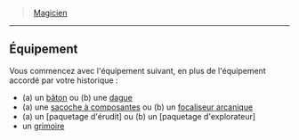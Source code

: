 ﻿---
!ClassEquipmentItem
Name: Équipement
Description: >+
  Vous commencez avec l'équipement suivant, en plus de l'équipement accordé par votre historique :


  * (a) un [bâton](hd_equipment_baton.md) ou (b) une [dague](hd_equipment_dague.md)

  * (a) une [sacoche à composantes](hd_equipment_sacoche_a_composantes.md) ou (b) un [focaliseur arcanique](hd_equipment_properties_focaliseur_arcanique.md)

  * (a) un [paquetage d'érudit] ou (b) un [paquetage d'explorateur]

  * un [grimoire](wizard_hd.md#grimoire)

Id: wizard_hd.md#Équipement
ParentLink: wizard_hd.md#magicien
ParentName: Magicien
NameLevel: 2
Attributes:
  Name: Équipement
  Markdown: >+
    ## <!--Name-->Équipement<!--/Name-->


    Vous commencez avec l'équipement suivant, en plus de l'équipement accordé par votre historique :


    * (a) un [bâton](hd_equipment_baton.md) ou (b) une [dague](hd_equipment_dague.md)

    * (a) une [sacoche à composantes](hd_equipment_sacoche_a_composantes.md) ou (b) un [focaliseur arcanique](hd_equipment_properties_focaliseur_arcanique.md)

    * (a) un [paquetage d'érudit] ou (b) un [paquetage d'explorateur]

    * un [grimoire](wizard_hd.md#grimoire)

  Description: >+
    Vous commencez avec l'équipement suivant, en plus de l'équipement accordé par votre historique :


    * (a) un [bâton](hd_equipment_baton.md) ou (b) une [dague](hd_equipment_dague.md)

    * (a) une [sacoche à composantes](hd_equipment_sacoche_a_composantes.md) ou (b) un [focaliseur arcanique](hd_equipment_properties_focaliseur_arcanique.md)

    * (a) un [paquetage d'érudit] ou (b) un [paquetage d'explorateur]

    * un [grimoire](wizard_hd.md#grimoire)

AttributesDictionary: >+
  Name: Équipement

  Markdown: >+

    ## <!--Name-->Équipement<!--/Name-->





    Vous commencez avec l'équipement suivant, en plus de l'équipement accordé par votre historique :





    * (a) un [bâton](hd_equipment_baton.md) ou (b) une [dague](hd_equipment_dague.md)



    * (a) une [sacoche à composantes](hd_equipment_sacoche_a_composantes.md) ou (b) un [focaliseur arcanique](hd_equipment_properties_focaliseur_arcanique.md)



    * (a) un [paquetage d'érudit] ou (b) un [paquetage d'explorateur]



    * un [grimoire](wizard_hd.md#grimoire)



  Description: >+

    Vous commencez avec l'équipement suivant, en plus de l'équipement accordé par votre historique :





    * (a) un [bâton](hd_equipment_baton.md) ou (b) une [dague](hd_equipment_dague.md)



    * (a) une [sacoche à composantes](hd_equipment_sacoche_a_composantes.md) ou (b) un [focaliseur arcanique](hd_equipment_properties_focaliseur_arcanique.md)



    * (a) un [paquetage d'érudit] ou (b) un [paquetage d'explorateur]



    * un [grimoire](wizard_hd.md#grimoire)



---
> [Magicien](hd_wizard.md)

---

## Équipement

Vous commencez avec l'équipement suivant, en plus de l'équipement accordé par votre historique :

* (a) un [bâton](hd_equipment_baton.md) ou (b) une [dague](hd_equipment_dague.md)
* (a) une [sacoche à composantes](hd_equipment_sacoche_a_composantes.md) ou (b) un [focaliseur arcanique](hd_equipment_properties_focaliseur_arcanique.md)
* (a) un [paquetage d'érudit] ou (b) un [paquetage d'explorateur]
* un [grimoire](wizard_hd.md#grimoire)

